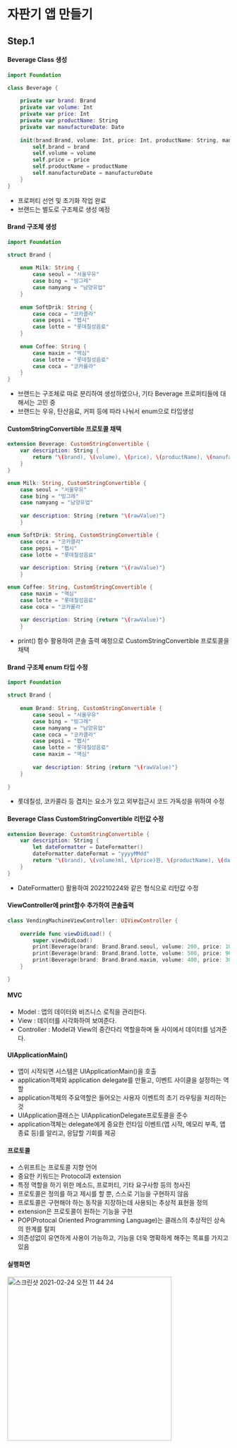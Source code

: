# 자판기 앱 만들기

## Step.1

#### Beverage Class 생성
```swift
import Foundation

class Beverage {
    
    private var brand: Brand
    private var volume: Int
    private var price: Int
    private var productName: String
    private var manufactureDate: Date
    
    init(brand:Brand, volume: Int, price: Int, productName: String, manufactureDate: Date) {
        self.brand = brand
        self.volume = volume
        self.price = price
        self.productName = productName
        self.manufactureDate = manufactureDate
    }
}
```
- 프로퍼티 선언 및 초기화 작업 완료
- 브랜드는 별도로 구조체로 생성 예정

#### Brand 구조체 생성
```swift
import Foundation

struct Brand {
    
    enum Milk: String {
        case seoul = "서울우유"
        case bing = "빙그레"
        case namyang = "남양유업"
    }
    
    enum SoftDrik: String {
        case coca = "코카콜라"
        case pepsi = "펩시"
        case lotte = "롯데칠성음료"
    }
    
    enum Coffee: String {
        case maxim = "맥심"
        case lotte = "롯데칠성음료"
        case coca = "코카롤라"
    }
}
```
- 브랜드는 구조체로 따로 분리하여 생성하였으나, 기타 Beverage 프로퍼티들에 대해서는 고민 중
- 브랜드는 우유, 탄산음료, 커피 등에 따라 나눠서 enum으로 타입생성

#### CustomStringConvertible 프로토콜 채택
```swift
extension Beverage: CustomStringConvertible {
    var description: String {
        return "\(brand), \(volume), \(price), \(productName), \(manufactureDate)"
    }
}
```
```swift
enum Milk: String, CustomStringConvertible {
    case seoul = "서울우유"
    case bing = "빙그레"
    case namyang = "남양유업"
        
    var description: String {return "\(rawValue)"}
    }
```
```swift
enum SoftDrik: String, CustomStringConvertible {
    case coca = "코카콜라"
    case pepsi = "펩시"
    case lotte = "롯데칠성음료"
        
    var description: String {return "\(rawValue)"}
    }
```
```swift
enum Coffee: String, CustomStringConvertible {
    case maxim = "맥심"
    case lotte = "롯데칠성음료"
    case coca = "코카롤라"
        
    var description: String {return "\(rawValue)"}
    }
```
- print() 함수 활용하여 콘솔 출력 예정으로 CustomStringConvertible 프로토콜을 채택

#### Brand 구조체 enum 타입 수정
```swift
import Foundation

struct Brand {
    
    enum Brand: String, CustomStringConvertible {
        case seoul = "서울우유"
        case bing = "빙그레"
        case namyang = "남양유업"
        case coca = "코카콜라"
        case pepsi = "펩시"
        case lotte = "롯데칠성음료"
        case maxim = "맥심"
        
        var description: String {return "\(rawValue)"}
    }
    
}
```
- 롯데칠성, 코카콜라 등 겹치는 요소가 있고 외부접근시 코드 가독성을 위하여 수정

#### Beverage Class CustomStringConvertible 리턴값 수정
```swift
extension Beverage: CustomStringConvertible {
    var description: String {
        let dateFormatter = DateFormatter()
        dateFormatter.dateFormat = "yyyyMMdd"
        return "\(brand), \(volume)ml, \(price)원, \(productName), \(dateFormatter.string(from: manufactureDate))"
    }
}
```
- DateFormatter() 활용하여 202210224와 같은 형식으로 리턴값 수정

#### ViewController에 print함수 추가하여 콘솔출력
```swift
class VendingMachineViewController: UIViewController {
    
    override func viewDidLoad() {
        super.viewDidLoad()
        print(Beverage(brand: Brand.Brand.seoul, volume: 200, price: 1000, productName: "날마다딸기우유", manufactureDate: Date()))
        print(Beverage(brand: Brand.Brand.lotte, volume: 500, price: 900, productName: "콘트라베이스 콜드브루 블랙", manufactureDate: Date(timeIntervalSinceNow: -86400 * 10)))
        print(Beverage(brand: Brand.Brand.maxim, volume: 400, price: 3000, productName: "TOP아메리카노", manufactureDate: Date(timeIntervalSinceNow: -86400 * 2)))
    }

}
```
#### MVC
- Model : 앱의 데이터와 비즈니스 로직을 관리한다.
- View : 데이터를 시각화하여 보여준다.
- Controller : Model과 View의 중간다리 역할을하며 둘 사이에서 데이터를 넘겨준다.

#### UIApplicationMain()
- 앱이 시작되면 시스템은 UIApplicationMain()을 호출
- application객체와 application delegate를 만들고, 이벤트 사이클을 설정하는 역할
- application객체의 주요역할은 들어오는 사용자 이벤트의 초기 라우팅을 처리하는 것
- UIApplication클래스는 UIApplicationDelegate프로토콜을 준수
- application객체는 delegate에게 중요한 런타임 이벤트(앱 시작, 메모리 부족, 앱 종료 등)를 알리고, 응답할 기회를 제공

#### 프로토콜
- 스위프트는 프로토콜 지향 언어
- 중요한 키워드는 Protocol과 extension
- 특정 역할을 하기 위한 메소드, 프로퍼티, 기타 요구사항 등의 청사진
- 프로토콜은 정의를 하고 제시를 할 뿐, 스스로 기능을 구현하지 않음
- 프로토콜은 구현해야 하는 동작을 지장하는데 사용되는 추상적 표현을 정의
- extension은 프로토콜이 원하는 기능을 구현
- POP(Protocal Oriented Programming Language)는 클래스의 추상적인 상속의 한계를 탈피
- 의존성없이 유연하게 사용이 가능하고, 기능을 더욱 명확하게 해주는 목표를 가지고 있음

#### 실행화면
<img width="372" alt="스크린샷 2021-02-24 오전 11 44 24" src="https://user-images.githubusercontent.com/74946802/108939842-b55e6880-7695-11eb-81c6-fe58ed56dff1.png">
